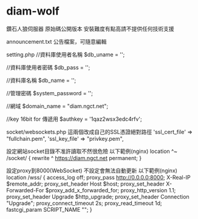 # diam-wolf
鑽石人狼伺服器 原始碼公開版本
安裝難度有點高請不提供任何技術支援

announcement.txt
公告檔案，可隨意編輯

setting.php
//資料庫使用者名稱
$db_uname = '';

//資料庫使用者密碼
$db_pass = '';

//資料庫名稱
$db_name = '';

//管理密碼
$system_password = '';

//網域
$domain_name = "diam.ngct.net";

//key 16bit for 傳遞用
$authkey = '1qaz2wsx3edc4rfv';

socket/websockets.php
這兩個改成自己的SSL憑證絕對路徑
'ssl_cert_file' => "fullchain.pem",
'ssl_key_file'  => "privkey.pem",


設定網站socket目錄不准許讀取不然很危險
以下範例(nginx)
location ^~ /socket/ {
	rewrite ^ https://diam.ngct.net permanent;
}

設定proxy到8000(WebSocket)
不設定會無法自動更新
以下範例(nginx)
location /wss/ {
	access_log off;
	proxy_pass http://0.0.0.0:8000;
	X-Real-IP $remote_addr;
	proxy_set_header Host $host;
	proxy_set_header X-Forwarded-For $proxy_add_x_forwarded_for;
	proxy_http_version 1.1;
	proxy_set_header Upgrade $http_upgrade;
	proxy_set_header Connection "Upgrade";
	proxy_connect_timeout 2s;
	proxy_read_timeout 1d;
	fastcgi_param SCRIPT_NAME "";
}
